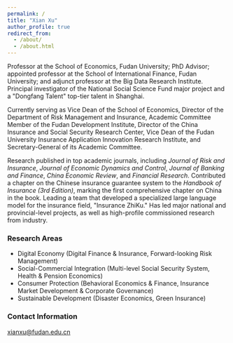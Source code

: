 ```yaml
---
permalink: /
title: "Xian Xu"
author_profile: true
redirect_from: 
  - /about/
  - /about.html
---
```

  
Professor at the School of Economics, Fudan University; PhD Advisor; appointed professor at the School of International Finance, Fudan University; and adjunct professor at the Big Data Research Institute. Principal investigator of the National Social Science Fund major project and a "Dongfang Talent" top-tier talent in Shanghai.

Currently serving as Vice Dean of the School of Economics, Director of the Department of Risk Management and Insurance, Academic Committee Member of the Fudan Development Institute, Director of the China Insurance and Social Security Research Center, Vice Dean of the Fudan University Insurance Application Innovation Research Institute, and Secretary-General of its Academic Committee.

Research published in top academic journals, including *Journal of Risk and Insurance*, *Journal of Economic Dynamics and Control*, *Journal of Banking and Finance*, *China Economic Review*, and *Financial Research*. Contributed a chapter on the Chinese insurance guarantee system to the *Handbook of Insurance (3rd Edition)*, marking the first comprehensive chapter on China in the book. Leading a team that developed a specialized large language model for the insurance field, "Insurance ZhiKu." Has led major national and provincial-level projects, as well as high-profile commissioned research from industry.

### Research Areas
- Digital Economy (Digital Finance & Insurance, Forward-looking Risk Management)
- Social-Commercial Integration (Multi-level Social Security System, Health & Pension Economics)
- Consumer Protection (Behavioral Economics & Finance, Insurance Market Development & Corporate Governance)
- Sustainable Development (Disaster Economics, Green Insurance)

### Contact Information
xianxu@fudan.edu.cn

